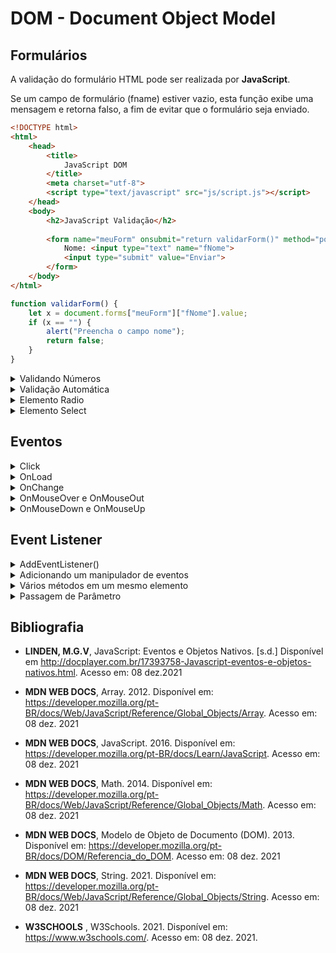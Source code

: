 # DOM - Document Object Model

## Formulários

A validação do formulário HTML pode ser realizada por **JavaScript**.

Se um campo de formulário (fname) estiver vazio, esta função exibe uma mensagem e retorna falso, a fim de evitar que o formulário seja enviado.

```html
<!DOCTYPE html>
<html>
    <head>
        <title>
            JavaScript DOM     
        </title>
        <meta charset="utf-8">
        <script type="text/javascript" src="js/script.js"></script>
    </head>
    <body>
        <h2>JavaScript Validação</h2>
        
        <form name="meuForm" onsubmit="return validarForm()" method="post">
            Nome: <input type="text" name="fNome">
            <input type="submit" value="Enviar">
        </form>
    </body>
</html>
```

```js
function validarForm() {
    let x = document.forms["meuForm"]["fNome"].value;
    if (x == "") {
        alert("Preencha o campo nome");
        return false;
    }
}
```

<details>
    <summary>Validando Números</summary>
    
```html
<!DOCTYPE html>
<html>
    <head>
        <title>
            JavaScript DOM     
        </title>
        <meta charset="utf-8">
        <script type="text/javascript" src="js/script.js"></script>
    </head>
    <body>
        <h2>JavaScript Validação</h2>
        
        <p>Insira um número</p>
        <input id="numero">
        <button type="button" onclick="validarNumero()">Submit</button>
        <p id="demo"></p>
    </body>
</html>
```
    
```js
function validaNumero() {
    // lendo o valor inserido na input
    let x = document.getElementById("numero").value;
    // se não for um número ou estiver vazio
    let texto;
    
    if (isNan(x) || x=="") { // NaN - not a number
        texto = "Entrada inválida";
    } else {
        texto = "OK";
    }
}
```    
    
</details>    

<details>
    <summary>Validação Automática</summary>

```html
<!DOCTYPE html>
<html>
    <head>
        <title>
            JavaScript DOM     
        </title>
        <meta charset="utf-8">
        <script type="text/javascript" src="js/script.js"></script>
    </head>
    <body>
        <form method="post">
            <input type="text" name="fNome" required>
            <input type="submit" value="Submit">
        </form>
        
        <p>Se clicar no botão submit com a input em branco, 
            seu navegador irá exibir uma mensagem
        </p>
    </body>
</html>
```    
</details>    

<details>
    <summary>Elemento Radio</summary>
    
```html
<!DOCTYPE html>
<html>
    <head>
        <title>
            JavaScript DOM     
        </title>
        <meta charset="utf-8">        
    </head>
    <body>
        <form action="form-action.php" method="post">
            <p>
                <input type="radio" name="herois" value="Homem Aranha"/>Homem Aranha
                <input type="radio" name="herois" value="Homem de Ferro"/>Homem de Ferro
                <input type="radio" name="herois" value="Pantera Negra"/>Pantera Negra
            </p>
            <p>
                <input type="button" id="btnSubmit" value="Verificar" onclick="verificar()">
            </p>
            <p id="escolha"></p>
        </form>
        <script type="text/javascript" src="js/script.js"></script>
    </body>
</html>
```    
    
```js
function verificar() {
    let radios = document.getElementById("herois");
    for (var i=0; i<radions.length; i++) {
        if (radios[i].checked) {
            document.getElementById("escolha").innerHTML=`Sua escolha ${radios[i].value}`;
        }
    }
}
```
</details>    

<details>
    <summary>Elemento Select</summary>
    
```html
<!DOCTYPE html>
<html>
    <head>
        <title>
            JavaScript DOM     
        </title>
        <meta charset="utf-8">        
    </head>
    <body>
        <h2>JavaScript HTML DOM - Select</h2>
        <select id="cboCidades">
            <option value=""></option>
            <option value="sp">São Paulo</option>
            <option value="sa">Santo André</option>
            <option value="sbc">São Bernardo do Campo</option>
        </select>
        <input type="button" id="bthVerificar" value="Verificar" onclick="verificar()"/>
        <p id="resposta"></p>
        
        <script type="text/javascript" src="js/script.js"></script>
    </body>
</html>
```   
    
```js
function verificar() {
    let comboCidades = document.getElementById("cboCidades");
    let selecionado = comboCidades.options[comboCidades.selectedIndex].value;
    if (selecionado=="sp") {
        document.getElementById("resposta").innerHTML=
            comboCidades.options[comboCidades.selectedIndex].text;
    } else if (selecionado=="sa") {
        document.getElementById("resposta").innerHTML=
            comboCidades.options[comboCidades.selectedIndex].text;
    } else if (selecionado=="sbc") {
        document.getElementById("resposta").innerHTML=
            comboCidades.options[comboCidades.selectedIndex].text;
    } else {
        document.getElementById("resposta").innerHTML= "Selecione uma opção";
    }
}
```    
    
</details>    

## Eventos

<details>
    <summary>Click</summary>
    
```html
<!DOCTYPE html>
<html>
    <head>
        <title>
            JavaScript DOM     
        </title>
        <meta charset="utf-8">        
    </head>
    <body>
        <h2 id="teste" onclick="alterarTexto()">Clique neste texto</h2>
        
        <script type="text/javascript" src="js/script.js"></script>
    </body>
</html>
```     
    
```js
function alterarTexto() {
    document.getElementById("teste").innerHTML = "Ooops! Texto alterado";
}    
```    
    
</details>    

<details>
    <summary>OnLoad</summary>
    
```html
<!DOCTYPE html>
<html>
    <head>
        <title>
            JavaScript DOM     
        </title>
        <meta charset="utf-8">        
        <script type="text/javascript" src="js/script.js"></script>
    </head>
    <body onload="exibeMensagem()">
        <h2 id="teste"></h2>
    </body>
</html>
```    
    
```js
function exibeMensagem() {
    document.getElementById("teste").innerHTML = "Fui carregado no load da página";
}    
```    
    
</details>    

<details>
    <summary>OnChange</summary>
    
```html
<!DOCTYPE html>
<html>
    <head>
        <title>
            JavaScript DOM     
        </title>
        <meta charset="utf-8">        
        <script type="text/javascript" src="js/script.js"></script>
    </head>
    <body onload="exibeMensagem()">
        <h2>Evento onChange</h2>
        Digite seu nome: <input type="text" id="fnome" onchange="maiusculo()">
        <p>Quando o componente perder o foco, os caracteres serão convertidos em maiúscula</p>
    </body>
</html>
```  
    
```js
function maiusculo() {
    const x = document.getElementById("fnome");
    x.value = x.value.toUpperCase();
}    
```    
    
</details>    

<details>
    <summary>OnMouseOver e OnMouseOut</summary>
    
```html
<!DOCTYPE html>
<html>
    <head>
        <title>
            JavaScript DOM     
        </title>
        <meta charset="utf-8">        
        <script type="text/javascript" src="js/script.js"></script>
    </head>
    <body onload="exibeMensagem()">
        <div id="teste" onmouseover="mOver()" onmouseout="mOut()"
             style="background-color:#D94A38">
            Pause o mouse aqui!
        </div>
    </body>
</html>
```    

```js
function mOver() {
    document.getElementById("teste").innerHTML = "Mouse sobre mim!";
}
    
function mOut() {
    document.getElementById("teste").innerHTML = "Passe o mouse aqui!";
}    
```    
    
</details>    

<details>
    <summary>OnMouseDown e OnMouseUp</summary>
    
```html
<!DOCTYPE html>
<html>
    <head>
        <title>
            JavaScript DOM     
        </title>
        <meta charset="utf-8">        
        <script type="text/javascript" src="js/script.js"></script>
    </head>
    <body onload="exibeMensagem()">
        <div id="teste" onmousedown="mDown()" onmouseup="mUp()"
             style="background-color:#D94A38">
            Clique aqui!
        </div>
    </body>
</html>
```    
    
```js
function mDown() {
    document.getElementById("teste").style.backgroundColor = "#1ec5e5";
    document.getElementById("teste").innerHTML = "Clicado";
}
    
function mUp() {
    document.getElementById("teste").style.backgroundColor = "#d94a38";
    document.getElementById("teste").innerHTML = "Obrigado";
}    
```     
    
</details>    

## Event Listener

<details>
    <summary>AddEventListener()</summary>
    
```html
<!DOCTYPE html>
<html>
    <head>
        <title>
            JavaScript DOM     
        </title>
        <meta charset="utf-8">                
    </head>
    <body>
        <h2>JavaScript addEventListener</h2>

        <button id="meuBtn">Try it</button>
        <p id="demo"></p>
        <script type="text/javascript" src="js/script.js"></script>
    </body>
</html>    
```
    
```js
<!DOCTYPE html>
<html>
    <head>
        <title>
            JavaScript DOM     
        </title>
        <meta charset="utf-8">                
    </head>
    <body>
        <h2>JavaScript addEventListener</h2>

        <button id="meuBtn">Try it</button>
        <p id="demo"></p>
        <script type="text/javascript" src="js/script.js"></script>
    </body>
</html>    
```    
    
</details>    

<details>
    <summary>Adicionando um manipulador de eventos</summary>
    
```html
<!DOCTYPE html>
<html>
    <head>
        <title>
            JavaScript DOM     
        </title>
        <meta charset="utf-8">                
    </head>
    <body>
        <h2>JavaScript addEventListener</h2>

        <button id="meuBtn">Try it</button>
        <p id="demo"></p>
        <script type="text/javascript" src="js/script.js"></script>
    </body>
</html>  
```
    
```js
document.getElementById("meuBtn").addEventListener("click",function() {
    alert("HelloWorld!");
});
```
    
</details>    

<details>
    <summary>Vários métodos em um mesmo elemento</summary>
    
```html
<!DOCTYPE html>
<html>
    <head>
        <title>
            JavaScript DOM     
        </title>
        <meta charset="utf-8">                
    </head>
    <body>
        <h2>JavaScript addEventListener</h2>

        <button id="meuBtn">Try it</button>        
        <script type="text/javascript" src="js/script.js"></script>
    </body>
</html>     
```
    
```js
var x = document.getElementById("meuBtn");
x.addEventListener("click",minhaFuncao);
x.addEventListener("click",outraFuncao);

function minhaFuncao() {
    alert("Hello World!");
}

function outraFuncao() {
    alert("Esta também foi executada!");
}  
```    
    
</details>    

<details>
    <summary>Passagem de Parâmetro</summary>
    
```html
<!DOCTYPE html>
<html>
    <head>
        <title>
            JavaScript DOM     
        </title>
        <meta charset="utf-8">                
    </head>
    <body>
        <h2>JavaScript addEventListener</h2>

        <button id="meuBtn">Calcular</button>        
        <p id="teste"></p>
        <script type="text/javascript" src="js/script.js"></script>
    </body>
</html>      
```
    
```js
let p1 = 5;
let p2 = 7;

document.getElementById("meuBtn").addEventListener(
    "click",
    function () {
        myFunction(p1,p2);
    }
)

function myFunction(a,b) {
    document.getElementById("teste").innerHTML = a * b;
}    
```    
    
</details>    

## Bibliografia
    
- **LINDEN, M.G.V**, JavaScript: Eventos e Objetos Nativos. [s.d.] Disponível em <http://docplayer.com.br/17393758-Javascript-eventos-e-objetos-nativos.html>. Acesso em: 08 dez.2021
    
- **MDN WEB DOCS**, Array. 2012. Disponível em: <https://developer.mozilla.org/pt-BR/docs/Web/JavaScript/Reference/Global_Objects/Array>. Acesso em: 08 dez. 2021
    
- **MDN WEB DOCS**, JavaScript. 2016. Disponível em: <https://developer.mozilla.org/pt-BR/docs/Learn/JavaScript>. Acesso em: 08 dez. 2021    
    
- **MDN WEB DOCS**, Math. 2014. Disponível em: <https://developer.mozilla.org/pt-BR/docs/Web/JavaScript/Reference/Global_Objects/Math>. Acesso em: 08 dez. 2021        
    
- **MDN WEB DOCS**, Modelo de Objeto de Documento (DOM). 2013. Disponível em: <https://developer.mozilla.org/pt-BR/docs/DOM/Referencia_do_DOM>. Acesso em: 08 dez. 2021
    
- **MDN WEB DOCS**, String. 2021. Disponível em: <https://developer.mozilla.org/pt-BR/docs/Web/JavaScript/Reference/Global_Objects/String>. Acesso em: 08 dez. 2021
    
- **W3SCHOOLS**    , W3Schools. 2021. Disponível em: <https://www.w3schools.com/>. Acesso em: 08 dez. 2021.
